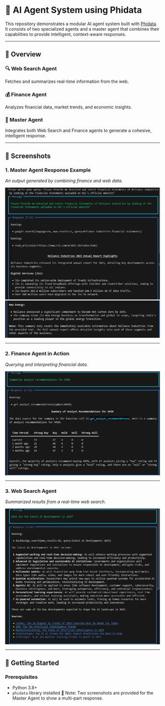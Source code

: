 # 🤖 AI Agent System using Phidata

This repository demonstrates a modular AI agent system built with [Phidata](https://phidata.io). It consists of two specialized agents and a master agent that combines their capabilities to provide intelligent, context-aware responses.

---

## 🧠 Overview

### 🔍 Web Search Agent  
Fetches and summarizes real-time information from the web.

### 💰 Finance Agent  
Analyzes financial data, market trends, and economic insights.

### 🤖 Master Agent  
Integrates both Web Search and Finance agents to generate a cohesive, intelligent response.

---

## 📸 Screenshots

### 1. Master Agent Response Example  
*An output generated by combining finance and web data.*

![Master Agent Screenshot](Images/Master-01.png)
![Master Agent Screenshot](Images/Master-02.png)

---

### 2. Finance Agent in Action  
*Querying and interpreting financial data.*

![Finance Agent Screenshot](Images/Fin-01.png)

---

### 3. Web Search Agent  
*Summarized results from a real-time web search.*

![Web Search Agent Screenshot](Images/Search-01.png)

---

## 🚀 Getting Started

### Prerequisites

- Python 3.8+
- `phidata` library installed
💬 Note: Two screenshots are provided for the Master Agent to show a multi-part response.
